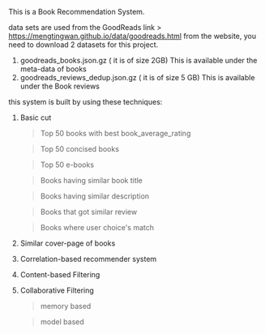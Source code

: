 This is a Book Recommendation System.

data sets are used from the GoodReads  link > https://mengtingwan.github.io/data/goodreads.html
from the website, you need to download 2 datasets for this project.

1. goodreads_books.json.gz ( it is of size 2GB)  This is available under the meta-data of books
2. goodreads_reviews_dedup.json.gz ( it is of size 5 GB) This is available under the Book reviews

this system is built by using these techniques:

1) Basic cut
   
     > Top 50 books with best book_average_rating
     
     > Top 50 concised books
     
     > Top 50 e-books
     
     > Books having similar book title
     
     > Books having similar description
     
     > Books that got similar review
     
     > Books where user choice's match
     
3) Similar cover-page of books

4) Correlation-based recommender system

5) Content-based Filtering

6) Collaborative Filtering
   
   > memory based
   
   > model based
   


